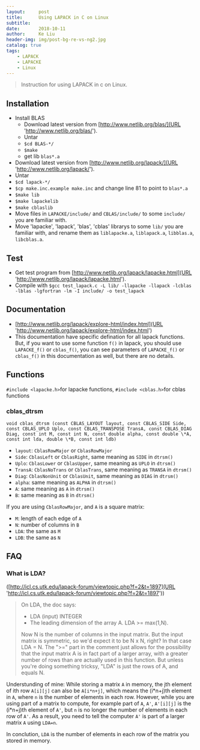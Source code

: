 ```yaml
---
layout:     post
title:      Using LAPACK in C on Linux
subtitle:   
date:       2018-10-11
author:     Ke Liu
header-img: img/post-bg-re-vs-ng2.jpg
catalog: true
tags:
    - LAPACK
    - LAPACKE
    - Linux
---
```


>Instruction for using LAPACK in c on Linux.

## Installation
* Install BLAS
     * Download latest version from [http://www.netlib.org/blas/](URL 'http://www.netlib.org/blas/').  
     * Untar   
     * `$cd BLAS-*/`  
     * `$make`  
     * get lib `blas*.a`  
* Download latest version from [http://www.netlib.org/lapack/](URL 'http://www.netlib.org/lapack/').
* Untar
* `$cd lapack-*/`
* `$cp make.inc.example make.inc` and change line 81 to point to `blas*.a`
* `$make lib`
* `$make lapackelib`
* `$make cblaslib`
* Move files in `LAPACKE/include/` and `CBLAS/include/` to some `include/` you are familiar with. 
* Move 'lapacke', 'lapack', 'blas', 'cblas' librarys to some `lib/` you are familiar with, and rename them as `liblapacke.a`, `liblapack.a`, `libblas.a`, `libcblas.a`.

## Test
* Get test program from [http://www.netlib.org/lapack/lapacke.html](URL 'http://www.netlib.org/lapack/lapacke.html').
* Compile with `$gcc test_lapack.c -L lib/ -llapacke -llapack -lcblas -lblas -lgfortran -lm -I include/ -o test_lapack` 
      
## Documentation
* [http://www.netlib.org/lapack/explore-html/index.html](URL 'http://www.netlib.org/lapack/explore-html/index.html')
* This documentation have specific defination for all lapack functions. But, if you want to use some function `f()` in lapack, you should use `LAPACKE_f()` or `cblas_f()`, you can see parameters of `LAPACKE_f()` or `cblas_f()` in this documentation as well, but there are no details. 

## Functions
`#include <lapacke.h>`for lapacke functions, `#include <cblas.h>`for cblas functions  
### cblas_dtrsm  
`void cblas_dtrsm (const CBLAS_LAYOUT layout, const CBLAS_SIDE Side, const CBLAS_UPLO Uplo, const CBLAS_TRANSPOSE TransA, const CBLAS_DIAG Diag, const int M, const int N, const double alpha, const double \*A, const int lda, double \*B, const int ldb)`   

- `layout`: `CblasRowMajor` or `CblasRowMajor`   
- `Side`: `CblasLeft` or `CblasRight`, same meaning as `SIDE` in `dtrsm()`  
- `Uplo`: `CblasLower` or `CblasUpper`, same meaning as `UPLO` in `dtrsm()`  
- `TransA`: `CblasNoTrans` or `CblasTrans`, same meaning as `TRANSA` in `dtrsm()`  
- `Diag`: `CblasNonUnit` or `CblasUnit`, same meaning as `DIAG` in `dtrsm()`  
- `alpha`: same meaning as `ALPHA` in `dtrsm()`  
- `A`: same meaning as `A` in `dtrsm()`  
- `B`: same meaning as `B` in `dtrsm()`  


If you are using `CblasRowMajor`, and `A` is a square matrix:  

- `M`: length of each edge of `A`  
- `N`: number of columns in `B`  
- `LDA`: the same as `M`  
- `LDB`: the same as `N`  

## FAQ
### What is LDA? 
([http://icl.cs.utk.edu/lapack-forum/viewtopic.php?f=2&t=1897](URL 'http://icl.cs.utk.edu/lapack-forum/viewtopic.php?f=2&t=1897'))  
> On LDA, the doc says:
> - LDA (input) INTEGER  
> - The leading dimension of the array A. LDA >= max(1,N).  
>
> Now N is the number of columns in the input matrix. But the input matrix is symmetric, so we'd expect it to be N x N, right? In that case LDA = N. The ">=" part in the comment just allows for the possibility that the input matrix A is in fact part of a larger array, with a greater number of rows than are actually used in this function. But unless you're doing something tricksy, "LDA" is just the rows of A, and equals N.  
  
  Understunding of mine: While storing a matrix `A` in memory, the jth element of ith row `A[i][j]` can also be `A[i*n+j]`, which means the (i\*n+j)th element in `A`, where `n` is the number of elements in each row. However, while you are using part of a matrix to compute, for example part of `A`, `A'`, `A'[i][j]` is the (i\*n+j)th element of `A'`, but `n` is no longer the number of elements in each row of `A'`. As a result, you need to tell the computer `A'` is part of a larger matrix `A` using `LDA=n`.   
    
  In conclution, `LDA` is the number of elements in each row of the matrix you stored in memory.  
